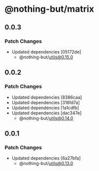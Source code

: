 # @nothing-but/matrix

## 0.0.3

### Patch Changes

- Updated dependencies [05172de]
  - @nothing-but/utils@0.15.0

## 0.0.2

### Patch Changes

- Updated dependencies [8386caa]
- Updated dependencies [316fd7a]
- Updated dependencies [1a1cdfb]
- Updated dependencies [dac347e]
  - @nothing-but/utils@0.14.0

## 0.0.1

### Patch Changes

- Updated dependencies [6a27bfa]
  - @nothing-but/utils@0.13.0
